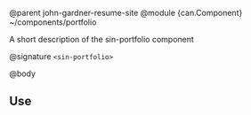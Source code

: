 @parent john-gardner-resume-site
@module {can.Component} ~/components/portfolio <sin-portfolio>

A short description of the sin-portfolio component

@signature `<sin-portfolio>`

@body

## Use

